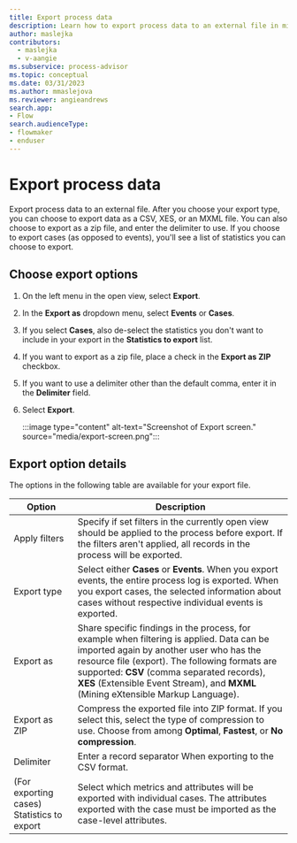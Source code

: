 ```yaml
---
title: Export process data
description: Learn how to export process data to an external file in minit.
author: maslejka
contributors:
  - maslejka
  - v-aangie
ms.subservice: process-advisor
ms.topic: conceptual
ms.date: 03/31/2023
ms.author: mmaslejova
ms.reviewer: angieandrews
search.app:
- Flow
search.audienceType:
- flowmaker
- enduser
---
```


# Export process data

Export process data to an external file. After you choose your export type, you can choose to export data as a CSV, XES, or an MXML file. You can also choose to export as a zip file, and enter the delimiter to use. If you choose to export cases (as opposed to events), you'll see a list of statistics you can choose to export.

## Choose export options

1. On the left menu in the open view, select **Export**.

1. In the **Export as** dropdown menu, select **Events** or **Cases**.

1. If you select **Cases**, also de-select the statistics you don't want to include in your export in the **Statistics to export** list.

1. If you want to export as a zip file, place a check in the **Export as ZIP** checkbox.

1. If you want to use a delimiter other than the default comma, enter it in the **Delimiter** field.

1. Select **Export**. 

    :::image type="content" alt-text="Screenshot of Export screen." source="media/export-screen.png":::

## Export option details

The options in the following table are available for your export file.

| Option             | Description      |
|--------------------|------------------|
| Apply filters      | Specify if set filters in the currently open view should be applied to the process before export. If the filters aren't applied, all records in the process will be   exported.    |
| Export type        | Select either **Cases** or **Events**. When you export events, the entire process log is exported. When you export cases, the selected information about cases without respective individual   events is exported.   |
| Export as          | Share specific findings in the process, for example when filtering is   applied. Data can be imported again by another user who has the resource file  (export). The following formats are supported: **CSV** (comma separated records), **XES** (Extensible Event Stream), and **MXML** (Mining eXtensible Markup Language). |
| Export as ZIP    | Compress the exported file into ZIP format. If you select this, select the type of compression  to use. Choose from among **Optimal**, **Fastest**, or **No compression**.     |
| Delimiter          | Enter a record separator When exporting to the CSV format.     |
| (For exporting cases) Statistics to export | Select which metrics and attributes will be exported with individual cases. The attributes exported with the case must be imported as the case-level attributes.      |

